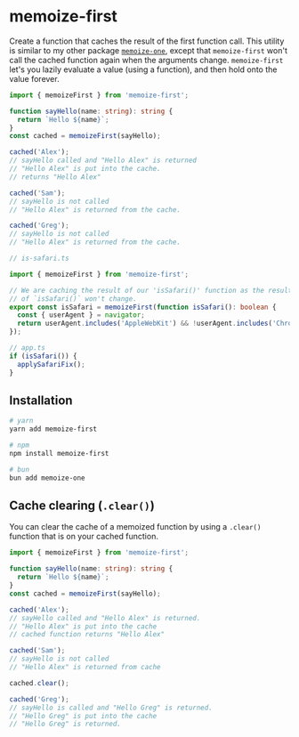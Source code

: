 # memoize-first

Create a function that caches the result of the first function call. This utility is similar to my other package [`memoize-one`](https://github.com/alexreardon/memoize-one), except that `memoize-first` won't call the cached function again when the arguments change. `memoize-first` let's you lazily evaluate a value (using a function), and then hold onto the value forever.

```ts
import { memoizeFirst } from 'memoize-first';

function sayHello(name: string): string {
  return `Hello ${name}`;
}
const cached = memoizeFirst(sayHello);

cached('Alex');
// sayHello called and "Hello Alex" is returned
// "Hello Alex" is put into the cache.
// returns "Hello Alex"

cached('Sam');
// sayHello is not called
// "Hello Alex" is returned from the cache.

cached('Greg');
// sayHello is not called
// "Hello Alex" is returned from the cache.
```

```ts
// is-safari.ts

import { memoizeFirst } from 'memoize-first';

// We are caching the result of our 'isSafari()' function as the result
// of `isSafari()` won't change.
export const isSafari = memoizeFirst(function isSafari(): boolean {
  const { userAgent } = navigator;
  return userAgent.includes('AppleWebKit') && !userAgent.includes('Chrome');
});

// app.ts
if (isSafari()) {
  applySafariFix();
}
```

## Installation

```bash
# yarn
yarn add memoize-first

# npm
npm install memoize-first

# bun
bun add memoize-one
```

## Cache clearing (`.clear()`)

You can clear the cache of a memoized function by using a `.clear()` function that is on your cached function.

```ts
import { memoizeFirst } from 'memoize-first';

function sayHello(name: string): string {
  return `Hello ${name}`;
}
const cached = memoizeFirst(sayHello);

cached('Alex');
// sayHello called and "Hello Alex" is returned.
// "Hello Alex" is put into the cache
// cached function returns "Hello Alex"

cached('Sam');
// sayHello is not called
// "Hello Alex" is returned from cache

cached.clear();

cached('Greg');
// sayHello is called and "Hello Greg" is returned.
// "Hello Greg" is put into the cache
// "Hello Greg" is returned.
```
